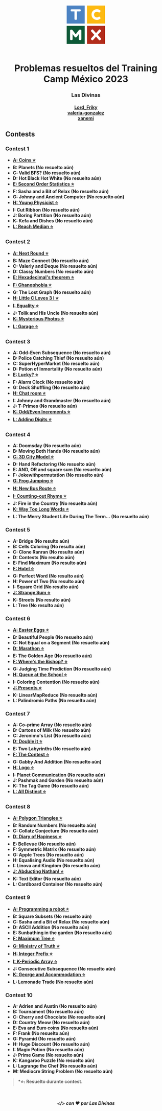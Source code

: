 <div align="center" id="top"><br>
<img src="TCMX_logo.png" width="120"><br><br>
<h1>Problemas resueltos del Training Camp México 2023</h1>
<h3><b>Las Divinas<b><br></h3>
<h4>
<a href="https://codeforces.com/profile/Lord_Friky">Lord_Friky</a><br>
<a href="https://codeforces.com/profile/valeria-gonzalez">valeria-gonzalez</a><br>
<a href="https://codeforces.com/profile/xanemi">xanemi</a><br>
</h4>
</div>

## Contests

### Contest 1
- [**A**: Coins ⭐](https://github.com/Las-Divinas-ICPC/TCMX23/blob/main/contest01/A.cpp)
- **B**: Planets (**No resuelto aún**)
- **C**: Valid BFS? (**No resuelto aún**)
- **D**: Hot Black Hot White (**No resuelto aún**)
- [**E**: Second Order Statistics ⭐](https://github.com/Las-Divinas-ICPC/TCMX23/blob/main/contest01/E.cpp)
- **F**: Sasha and a Bit of Relax (**No resuelto aún**)
- **G**: Johnny and Ancient Computer (**No resuelto aún**)
- [**H**: Young Physicist ⭐](https://github.com/Las-Divinas-ICPC/TCMX23/blob/main/contest01/H.cpp)
- **I**: Cut Ribbon (**No resuelto aún**)
- **J**: Boring Partition (**No resuelto aún**)
- **K**: Kefa and Dishes (**No resuelto aún**)
- [**L**: Reach Median ⭐](https://github.com/Las-Divinas-ICPC/TCMX23/blob/main/contest01/L.cpp)

### Contest 2
- [**A**: Next Round ⭐](https://github.com/Las-Divinas-ICPC/TCMX23/blob/main/contest02/A.cpp)
- **B**: Maze Connect (**No resuelto aún**)
- **C**: Valeriy and Deque (**No resuelto aún**)
- **D**: Classy Numbers (**No resuelto aún**)
- [**E**: Hexadecimal's theorem ⭐](https://github.com/Las-Divinas-ICPC/TCMX23/blob/main/contest02/E.cpp)
- [**F**: Ghanophobia ⭐](https://github.com/Las-Divinas-ICPC/TCMX23/blob/main/contest02/F.cpp)
- **G**: The Lost Graph (**No resuelto aún**)
- [**H**: Little C Loves 3 I ⭐](https://github.com/Las-Divinas-ICPC/TCMX23/blob/main/contest02/H.cpp)
- [**I**: Equality ⭐](https://github.com/Las-Divinas-ICPC/TCMX23/blob/main/contest02/I.cpp)
- **J**: Tolik and His Uncle (**No resuelto aún**)
- [**K**: Mysterious Photos ⭐](https://github.com/Las-Divinas-ICPC/TCMX23/blob/main/contest02/K.cpp)
- [**L**: Garage ⭐](https://github.com/Las-Divinas-ICPC/TCMX23/blob/main/contest02/L.cpp)

### Contest 3
- **A**: Odd-Even Subsequence (**No resuelto aún**)
- **B**: Police Catching Thief (**No resuelto aún**)
- **C**: SuperHyperMarket (**No resuelto aún**)
- **D**: Potion of Inmortality (**No resuelto aún**)
- [**E**: Lucky? ⭐️](https://github.com/Las-Divinas-ICPC/TCMX23/blob/main/contest03/E.cpp)
- **F**: Alarm Clock (**No resuelto aún**)
- **G**: Deck Shuffling (**No resuelto aún**)
- [**H**: Chat room ⭐️](https://github.com/Las-Divinas-ICPC/TCMX23/blob/main/contest03/H.cpp)
- **I**: Johnny and Grandmaster (**No resuelto aún**)
- **J**: T-Primes (**No resuelto aún**)
- [**K**: Odd/Even Increments ⭐️](https://github.com/Las-Divinas-ICPC/TCMX23/blob/main/contest03/K.cpp)
- [**L**: Adding Digits ⭐️](https://github.com/Las-Divinas-ICPC/TCMX23/blob/main/contest03/L.cpp)

### Contest 4
- **A**: Doomsday (**No resuelto aún**)
- **B**: Moving Both Hands (**No resuelto aún**)
- [**C**: 3D City Model ⭐️](https://github.com/Las-Divinas-ICPC/TCMX23/blob/main/contest04/C.cpp)
- **D**: Hand Refactoring (**No resuelto aún**)
- **E**: AND, OR and square sum (**No resuelto aún**)
- **F**: Jokewithpermutation (**No resuelto aún**)
- [**G**: Frog Jumping ⭐️](https://github.com/Las-Divinas-ICPC/TCMX23/blob/main/contest04/G.cpp)
- [**H**: New Bus Route ⭐️](https://github.com/Las-Divinas-ICPC/TCMX23/blob/main/contest04/H.cpp)
- [**I**: Counting-out Rhyme ⭐️](https://github.com/Las-Divinas-ICPC/TCMX23/blob/main/contest04/I.cpp)
- **J**: Fire in the Country (**No resuelto aún**)
- [**K**: Way Too Long Words ⭐️](https://github.com/Las-Divinas-ICPC/TCMX23/blob/main/contest04/K.cpp)
- **L**: The Merry Student Life During The Term... (**No resuelto aún**)

### Contest 5
- **A**: Bridge (**No resulto aún**)
- **B**: Cells Coloring (**No resulto aún**)
- **C**: Clone Ranran (**No resulto aún**)
- **D**: Contests (**No resulto aún**)
- **E**: Find Maximum (**No resulto aún**)
- [**F**: Hotel ⭐️](https://github.com/Las-Divinas-ICPC/TCMX23/blob/main/contest05/F.cpp)
- **G**: Perfect Word (**No resulto aún**)
- **H**: Power of Two (**No resulto aún**)
- **I**: Square Grid (**No resulto aún**)
- [**J**: Strange Sum ⭐️](https://github.com/Las-Divinas-ICPC/TCMX23/blob/main/contest05/J.cpp)
- **K**: Streets (**No resulto aún**)
- **L**: Tree (**No resulto aún**)

### Contest 6
- [**A**: Easter Eggs ⭐️](https://github.com/Las-Divinas-ICPC/TCMX23/blob/main/contest06/A.cpp)
- **B**: Beautiful People (**No resuelto aún**)
- **C**: Not Equal on a Segment (**No resuelto aún**)
- [**D**: Marathon ⭐️](https://github.com/Las-Divinas-ICPC/TCMX23/blob/main/contest06/D.cpp)
- **E**: The Golden Age (**No resuelto aún**)
- [**F**: Where's the Bishop? ⭐️](https://github.com/Las-Divinas-ICPC/TCMX23/blob/main/contest06/F.cpp)
- **G**: Judging Time Prediction (**No resuelto aún**)
- [**H**: Queue at the School ⭐️](https://github.com/Las-Divinas-ICPC/TCMX23/blob/main/contest06/H.cpp)
- **I**: Coloring Contention (**No resuelto aún**)
- [**J**: Presents ⭐️](https://github.com/Las-Divinas-ICPC/TCMX23/blob/main/contest06/J.cpp)
- **K**: LinearMapReduce (**No resuelto aún**)
- **L**: Palindromic Paths (**No resuelto aún**)

### Contest 7
- **A**: Co-prime Array (**No resuelto aún**)
- **B**: Cartons of Milk (**No resuelto aún**)
- **C**: Jeronimo's List (**No resuelto aún**)
- [**D**: Double it ⭐️](https://github.com/Las-Divinas-ICPC/TCMX23/blob/main/contest07/D.cpp)
- **E**: Two Labyrinths (**No resuelto aún**)
- [**F**: The Contest ⭐️](https://github.com/Las-Divinas-ICPC/TCMX23/blob/main/contest07/F.cpp)
- **G**: Gabby And Addition (**No resuelto aún**)
- [**H**: Logo ⭐️](https://github.com/Las-Divinas-ICPC/TCMX23/blob/main/contest07/H.cpp)
- **I**: Planet Communication (**No resuelto aún**)
- **J**: Pashmak and Garden (**No resuelto aún**)
- **K**: The Tag Game (**No resuelto aún**)
- [**L**: All Distinct ⭐️](https://github.com/Las-Divinas-ICPC/TCMX23/blob/main/contest07/L.cpp)

### Contest 8
- [**A**: Polygon Triangles ⭐️](https://github.com/Las-Divinas-ICPC/TCMX23/blob/main/contest08/A.cpp)
- **B**: Random Numbers (**No resuelto aún**)
- **C**: Collatz Conjecture (**No resuelto aún**)
- [**D**: Diary of Hapiness ⭐️](https://github.com/Las-Divinas-ICPC/TCMX23/blob/main/contest08/D.cpp)
- **E**: Bellevue (**No resuelto aún**)
- **F**: Symmetric Matrix (**No resuelto aún**)
- **G**: Apple Trees (**No resuelto aún**)
- **H**: Equalising Audio (**No resuelto aún**)
- **I**: Linova and Kingdom (**No resuelto aún**)
- [**J**: Abducting Nathan! ⭐️](https://github.com/Las-Divinas-ICPC/TCMX23/blob/main/contest08/J.cpp)
- **K**: Text Editor (**No resuelto aún**)
- **L**: Cardboard Container (**No resuelto aún**)

### Contest 9
- [**A**: Programming a robot ⭐️](https://github.com/Las-Divinas-ICPC/TCMX23/blob/main/contest09/A.cpp)
- **B**: Square Subsets (**No resuelto aún**)
- **C**: Sasha and a Bit of Relax (**No resuelto aún**)
- **D**: ASCII Addition (**No resuelto aún**)
- **E**: Sunbathing in the garden (**No resuelto aún**)
- [**F**: Maximum Tree ⭐️](https://github.com/Las-Divinas-ICPC/TCMX23/blob/main/contest09/F.cpp)
- [**G**: Ministry of Truth ⭐️](https://github.com/Las-Divinas-ICPC/TCMX23/blob/main/contest09/G.cpp)
- [**H**: Integer Prefix ⭐️](https://github.com/Las-Divinas-ICPC/TCMX23/blob/main/contest09/H.cpp)
- [**I**: K-Periodic Array ⭐️](https://github.com/Las-Divinas-ICPC/TCMX23/blob/main/contest09/I.cpp)
- **J**: Consecutive Subsequence (**No resuelto aún**)
- [**K**: George and Accommodation ⭐️](https://github.com/Las-Divinas-ICPC/TCMX23/blob/main/contest09/K.cpp)
- **L**: Lemonade Trade (**No resuelto aún**)

### Contest 10
- **A**: Adrien and Austin (**No resuelto aún**)
- **B**: Tournament (**No resuelto aún**)
- **C**: Cherry and Chocolate (**No resuelto aún**)
- **D**: Country Meow (**No resuelto aún**)
- **E**: Eva and Euro coins (**No resuelto aún**)
- **F**: Frank (**No resuelto aún**)
- **G**: Pyramid (**No resuelto aún**)
- **H**: Huge Discount (**No resuelto aún**)
- **I**: Magic Potion (**No resuelto aún**)
- **J**: Prime Game (**No resuelto aún**)
- **K**: Kangaroo Puzzle (**No resuelto aún**)
- **L**: Lagrange the Chef (**No resuelto aún**)
- **M**: Mediocre String Problem (**No resuelto aún**)

> *⭐: Resuelto durante contest.

<br><p align="center" id="footer"><i>&lt;/&gt; con ❤️  por Las Divinas</i></p>
